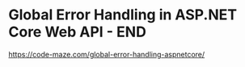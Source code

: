 # Global Error Handling in ASP.NET Core Web API - END

https://code-maze.com/global-error-handling-aspnetcore/
